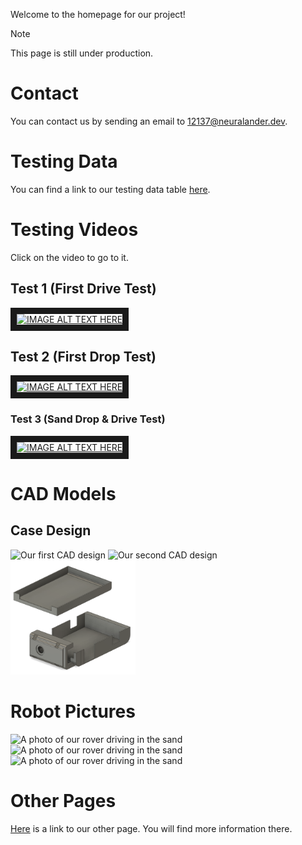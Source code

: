 <meta name="robots" content="noindex">

Welcome to the homepage for our project!

> [!NOTE]
> This page is still under production.

# Contact
You can contact us by sending an email to <12137@neuralander.dev>.

# Testing Data
You can find a link to our testing data table [here](https://docs.google.com/spreadsheets/d/1I-Th3O3DXWnaWdb4HGvsLn37kOAO-Q9-bMmvSxF49i0).

# Testing Videos
Click on the video to go to it.

## Test 1 (First Drive Test)
<a href="http://www.youtube.com/watch?feature=player_embedded&v=6sv-8LKRP5k
" target="_blank"><img src="http://img.youtube.com/vi/6sv-8LKRP5k/0.jpg" 
alt="IMAGE ALT TEXT HERE" width="240" height="180" border="10" /></a>
## Test 2 (First Drop Test)
<a href="http://www.youtube.com/watch?feature=player_embedded&v=mrkrjZC4gLA
" target="_blank"><img src="http://img.youtube.com/vi/mrkrjZC4gLA/0.jpg" 
alt="IMAGE ALT TEXT HERE" width="240" height="180" border="10" /></a>
### Test 3 (Sand Drop & Drive Test)
<a href="http://www.youtube.com/watch?feature=player_embedded&v=2RLr_Oy5QfM
" target="_blank"><img src="http://img.youtube.com/vi/2RLr_Oy5QfM/0.jpg" 
alt="IMAGE ALT TEXT HERE" width="240" height="180" border="10" /></a>

# CAD Models
## Case Design
<img src="assets/images/case_render.png" width="200" alt="Our first CAD design">
<img src="assets/images/render2.png" width="200" alt="Our second CAD design">

<img src="assets/images/model2.png" width="200" alt="Our third CAD design">

# Robot Pictures
<img src="assets/images/IMG_2807.JPG" width="200" alt="A photo of our rover driving in the sand">
<img src="assets/images/IMG_2809.JPG" width="200" alt="A photo of our rover driving in the sand">
<img src="assets/images/IMG_7737.jpg" width="200" alt="A photo of our rover driving in the sand">

# Other Pages
[Here](https://sites.google.com/harleystudents.org/port12137) is a link to our other page. You will find more information there.
